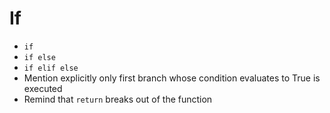 # If

* `if`
* `if else`
* `if elif else`
* Mention explicitly only first branch whose condition evaluates to True is executed
* Remind that `return` breaks out of the function
